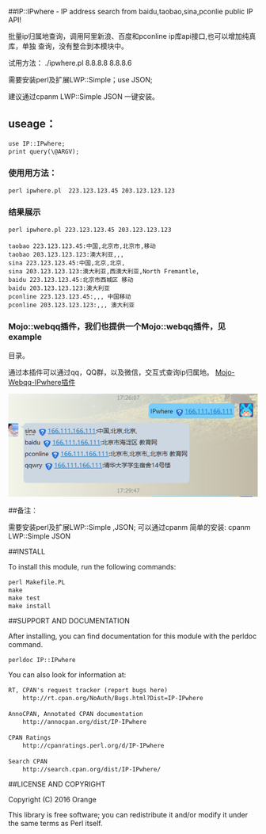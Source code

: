 
##IP::IPwhere - IP address search from baidu,taobao,sina,pconlie public IP API!

批量ip归属地查询，调用阿里新浪、百度和pconline ip库api接口,也可以增加纯真库，单独
查询，没有整合到本模块中。

试用方法： ./ipwhere.pl 8.8.8.8 8.8.8.6

需要安装perl及扩展LWP::Simple；use JSON;

建议通过cpanm LWP::Simple JSON 一键安装。


## useage：
    
    use IP::IPwhere;
    print query(\@ARGV);


### 使用用方法： 

    perl ipwhere.pl  223.123.123.45 203.123.123.123 

### 结果展示
    
    perl ipwhere.pl 223.123.123.45 203.123.123.123

    taobao 223.123.123.45:中国,北京市,北京市,移动
    taobao 203.123.123.123:澳大利亚,,,
    sina 223.123.123.45:中国,北京,北京,
    sina 203.123.123.123:澳大利亚,西澳大利亚,North Fremantle,
    baidu 223.123.123.45:北京市西城区 移动
    baidu 203.123.123.123:澳大利亚
    pconline 223.123.123.45:,,, 中国移动
    pconline 203.123.123.123:,,, 澳大利亚

### Mojo::webqq插件，我们也提供一个Mojo::webqq插件，见example
目录。

通过本插件可以通过qq，QQ群，以及微信，交互式查询ip归属地。
[Mojo-Webqq-IPwhere插件](https://git.oschina.net/ijz/Mojo-Webqq-IPwhere)

![qqipwhere](example/qqip.png)

  
##备注：

   需要安装perl及扩展LWP::Simple ,JSON;
   可以通过cpanm 简单的安装: cpanm LWP::Simple JSON 

    
##INSTALL

To install this module, run the following commands:

	perl Makefile.PL
	make
	make test
	make install

##SUPPORT AND DOCUMENTATION

After installing, you can find documentation for this module with the
perldoc command.

    perldoc IP::IPwhere

You can also look for information at:

    RT, CPAN's request tracker (report bugs here)
        http://rt.cpan.org/NoAuth/Bugs.html?Dist=IP-IPwhere

    AnnoCPAN, Annotated CPAN documentation
        http://annocpan.org/dist/IP-IPwhere

    CPAN Ratings
        http://cpanratings.perl.org/d/IP-IPwhere

    Search CPAN
        http://search.cpan.org/dist/IP-IPwhere/


##LICENSE AND COPYRIGHT

Copyright (C) 2016 Orange

This library is free software; you can redistribute it and/or modify
it under the same terms as Perl itself.
